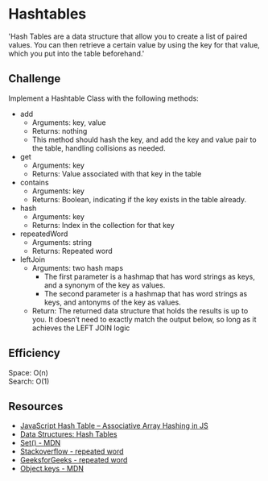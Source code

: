 # Hashtables

'Hash Tables are a data structure that allow you to create a list of paired values. You can then retrieve a certain value by using the key for that value, which you put into the table beforehand.'

## Challenge

Implement a Hashtable Class with the following methods:

- add
  - Arguments: key, value
  - Returns: nothing
  - This method should hash the key, and add the key and value pair to the table, handling collisions as needed.
- get
  - Arguments: key
  - Returns: Value associated with that key in the table
- contains
  - Arguments: key
  - Returns: Boolean, indicating if the key exists in the table already.
- hash
  - Arguments: key
  - Returns: Index in the collection for that key
- repeatedWord
  - Arguments: string
  - Returns: Repeated word
- leftJoin
  - Arguments: two hash maps
    - The first parameter is a hashmap that has word strings as keys, and a synonym of the key as values.
    - The second parameter is a hashmap that has word strings as keys, and antonyms of the key as values.
  - Return: The returned data structure that holds the results is up to you. It doesn’t need to exactly match the output below, so long as it achieves the LEFT JOIN logic
  
## Efficiency

Space: O(n)  
Search: O(1)

## Resources
- [JavaScript Hash Table – Associative Array Hashing in JS](https://www.freecodecamp.org/news/javascript-hash-table-associative-array-hashing-in-js/)
- [Data Structures: Hash Tables](https://www.youtube.com/watch?v=shs0KM3wKv8)
- [Set() - MDN](https://developer.mozilla.org/en-US/docs/Web/JavaScript/Reference/Global_Objects/Set/Set)
- [Stackoverflow - repeated word](https://stackoverflow.com/questions/58422823/how-to-find-the-first-pair-of-repeated-words-in-a-string-without-hashmap)
- [GeeksforGeeks - repeated word](https://www.geeksforgeeks.org/find-first-repeated-word-string/)
- [Object.keys - MDN](https://developer.mozilla.org/en-US/docs/Web/JavaScript/Reference/Global_Objects/Object/keys)
